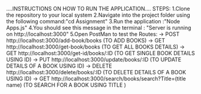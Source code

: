 ....INSTRUCTIONS ON HOW TO RUN THE APPLICATION....
STEPS:
1.Clone the repository to your local system
2.Navigate into the project folder using the following command:"cd Assignment"
3.Run the application :"Node Apps.js"
4.You should see this message in the terminal : "Server is running on http://localhost:3000"
5.Open PostMan to test the Routes:
-> POST http://localhost:3000/add-book/books                         (TO ADD BOOKS)
-> GET http://localhost:3000/get-book/books                          (TO GET ALL BOOKS DETAILS)
-> GET http://localhost:3000/get-id/books/:ID                        (TO GET SINGLE BOOK DETAILS USING ID)
-> PUT http://localhost:3000/update/books/:ID                        (TO UPDATE DETAILS OF A BOOK USING ID)
-> DELETE http://localhost:3000/delete/books/:ID                     (TO DELETE DETAILS OF A BOOK USING ID)
-> GET http://localhost:3000/search/books/search?Title=(title name) (TO SEARCH FOR A BOOK USING TITLE )
